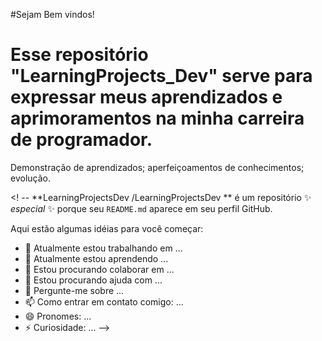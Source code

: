 #Sejam Bem vindos!
# Esse repositório "LearningProjects_Dev" serve para expressar meus aprendizados e aprimoramentos na minha carreira de programador.
Demonstração de aprendizados; aperfeiçoamentos de conhecimentos; evolução.

<! --
**LearningProjectsDev
/LearningProjectsDev
** é um repositório ✨ _especial_ ✨ porque seu `README.md` aparece em seu perfil GitHub.

Aqui estão algumas idéias para você começar:

- 🔭 Atualmente estou trabalhando em ...
- 🌱 Atualmente estou aprendendo ...
- 👯 Estou procurando colaborar em ...
- 🤔 Estou procurando ajuda com ...
- 💬 Pergunte-me sobre ...
- 📫 Como entrar em contato comigo: ...
- 😄 Pronomes: ...
- ⚡ Curiosidade: ...
-->
